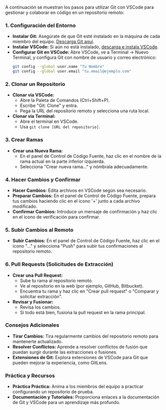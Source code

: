 A continuación se muestran los pasos para utilizar Git con VSCode para gestionar y colaborar en código en un repositorio remoto:

### 1. Configuración del Entorno
- **Instalar Git:** Asegúrate de que Git esté instalado en la máquina de cada miembro del equipo. [Descarga Git aquí](https://git-scm.com/downloads).
- **Instalar VSCode:** Si aún no está instalado, [descarga e instala VSCode](https://code.visualstudio.com/Download).
- **Configurar Git en VSCode:** Abre VSCode, ve a Terminal → Nuevo Terminal, y configura Git con nombre de usuario y correo electrónico:
  ```bash
  git config --global user.name "Tu Nombre"
  git config --global user.email "tu.email@ejemplo.com"
  ```

### 2. Clonar un Repositorio
- **Clonar vía VSCode:**
  - Abre la Paleta de Comandos (Ctrl+Shift+P).
  - Escribe "Git: Clone" y entra.
  - Pega la URL del repositorio remoto y selecciona una ruta local.
- **Clonar vía Terminal:**
  - Abre el terminal en VSCode.
  - Usa `git clone [URL del repositorio]`.

### 3. Crear Ramas
- **Crear una Nueva Rama:**
  - En el panel de Control de Código Fuente, haz clic en el nombre de la rama actual en la parte inferior izquierda.
  - Selecciona "Crear nueva rama..." y nómbrala adecuadamente.

### 4. Hacer Cambios y Confirmar
- **Hacer Cambios:** Edita archivos en VSCode según sea necesario.
- **Preparar Cambios:** En el panel de Control de Código Fuente, prepara tus cambios haciendo clic en el icono '+' junto a cada archivo modificado.
- **Confirmar Cambios:** Introduce un mensaje de confirmación y haz clic en el icono de verificación para confirmar.

### 5. Subir Cambios al Remoto
- **Subir Cambios:** En el panel de Control de Código Fuente, haz clic en el icono "..." y selecciona "Push" para subir tus confirmaciones al repositorio remoto.

### 6. Pull Requests (Solicitudes de Extracción)
- **Crear una Pull Request:**
  - Sube tu rama al repositorio remoto.
  - Ve al repositorio en la web (por ejemplo, GitHub, Bitbucket).
  - Encuentra tu rama y haz clic en "Crear pull request" o "Comparar y solicitar extracción".
- **Revisar y Fusionar:**
  - Revisa los cambios.
  - Si todo está bien, fusiona la pull request en la rama principal.

### Consejos Adicionales
- **Tirar Cambios:** Tira regularmente cambios del repositorio remoto para mantenerte actualizado.
- **Resolver Conflictos:** Aprende a resolver conflictos de fusión que puedan surgir durante las extracciones o fusiones.
- **Extensiones de Git:** Explora extensiones de VSCode para Git que pueden mejorar la experiencia, como GitLens.

### Práctica y Recursos
- **Práctica Práctica:** Anima a los miembros del equipo a practicar configurando un repositorio de prueba.
- **Documentación y Tutoriales:** Proporciona enlaces a la documentación de Git y VSCode para un aprendizaje más profundo.
